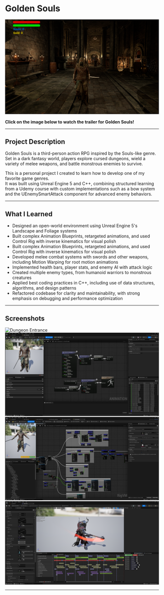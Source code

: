 # Golden Souls

[![Watch the Trailer](Images/GoldSouls-Overview.png)](https://youtu.be/hhxUN1yKkK8)

**Click on the image below to watch the trailer for Golden Souls!**

---

## Project Description

Golden Souls is a third-person action RPG inspired by the Souls-like genre.  
Set in a dark fantasy world, players explore cursed dungeons, wield a variety of melee weapons, and battle monstrous enemies to survive.

This is a personal project I created to learn how to develop one of my favorite game genres.  
It was built using Unreal Engine 5 and C++, combining structured learning from a Udemy course with custom implementations such as a bow system and the UEnemySmartAttack component for advanced enemy behaviors.

---

## What I Learned

- Designed an open-world environment using Unreal Engine 5's Landscape and Foliage systems
- Built complex Animation Blueprints, retargeted animations, and used Control Rig with inverse kinematics for visual polish
- Built complex Animation Blueprints, retargeted animations, and used Control Rig with inverse kinematics for visual polish
- Developed melee combat systems with swords and other weapons, including Motion Warping for root motion animations
- Implemented health bars, player stats, and enemy AI with attack logic
- Created multiple enemy types, from humanoid warriors to monstrous creatures
- Applied best coding practices in C++, including use of data structures, algorithms, and design patterns
- Refactored codebase for clarity and maintainability, with strong emphasis on debugging and performance optimization

---

## Screenshots

![Dungeon Entrance](Images/GoldenSouls-Overview2.png)  
![AnimationBlueprint](Images/AnimationBlueprint.png)  
![Control Rig](Images/ControlRig.png)
![Anim Montage](Images/AnimMontage.png)

---

